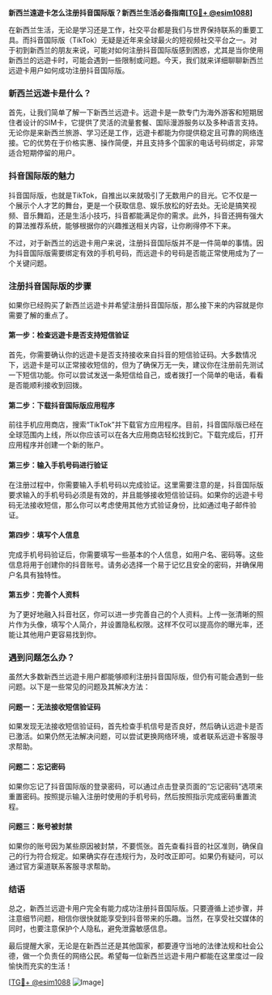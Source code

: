 **新西兰遠遊卡怎么注册抖音国际版？新西兰生活必备指南[[TG💪+ @esim1088](https://t.me/s/esim1088)]**

在新西兰生活，无论是学习还是工作，社交平台都是我们与世界保持联系的重要工具。而抖音国际版（TikTok）无疑是近年来全球最火的短视频社交平台之一。对于初到新西兰的朋友来说，可能对如何注册抖音国际版感到困惑，尤其是当你使用新西兰的远遊卡时，可能会遇到一些限制或问题。今天，我们就来详细聊聊新西兰远遊卡用户如何成功注册抖音国际版。

### 新西兰远遊卡是什么？

首先，让我们简单了解一下新西兰远遊卡。远遊卡是一款专门为海外游客和短期居住者设计的SIM卡，它提供了灵活的流量套餐、国际漫游服务以及多种语言支持。无论你是来新西兰旅游、学习还是工作，远遊卡都能为你提供稳定且可靠的网络连接。它的优势在于价格实惠、操作简便，并且支持多个国家的电话号码绑定，非常适合短期停留的用户。

### 抖音国际版的魅力

抖音国际版，也就是TikTok，自推出以来就吸引了无数用户的目光。它不仅是一个展示个人才艺的舞台，更是一个获取信息、娱乐放松的好去处。无论是搞笑视频、音乐舞蹈，还是生活小技巧，抖音都能满足你的需求。此外，抖音还拥有强大的算法推荐系统，能够根据你的兴趣推送相关内容，让你刷得停不下来。

不过，对于新西兰的远遊卡用户来说，注册抖音国际版并不是一件简单的事情。因为抖音国际版需要绑定有效的手机号码，而远遊卡的号码是否能正常使用成为了一个关键问题。

### 注册抖音国际版的步骤

如果你已经购买了新西兰远遊卡并希望注册抖音国际版，那么接下来的内容就是你需要了解的重点了。

#### 第一步：检查远遊卡是否支持短信验证

首先，你需要确认你的远遊卡是否支持接收来自抖音的短信验证码。大多数情况下，远遊卡是可以正常接收短信的，但为了确保万无一失，建议你在注册前先测试一下短信功能。你可以尝试发送一条短信给自己，或者拨打一个简单的电话，看看是否能顺利接收到回拨。

#### 第二步：下载抖音国际版应用程序

前往手机应用商店，搜索“TikTok”并下载官方应用程序。目前，抖音国际版已经在全球范围内上线，所以你应该可以在各大应用商店轻松找到它。下载完成后，打开应用程序并创建一个新的账户。

#### 第三步：输入手机号码进行验证

在注册过程中，你需要输入手机号码以完成验证。这里需要注意的是，抖音国际版要求输入的手机号码必须是有效的，并且能够接收短信验证码。如果你的远遊卡号码无法接收短信，那么你可以考虑使用其他方式验证身份，比如通过电子邮件验证。

#### 第四步：填写个人信息

完成手机号码验证后，你需要填写一些基本的个人信息，如用户名、密码等。这些信息将用于创建你的抖音账号。请务必选择一个易于记忆且安全的密码，并确保用户名具有独特性。

#### 第五步：完善个人资料

为了更好地融入抖音社区，你可以进一步完善自己的个人资料。上传一张清晰的照片作为头像，填写个人简介，并设置隐私权限。这样不仅可以提高你的曝光率，还能让其他用户更容易找到你。

### 遇到问题怎么办？

虽然大多数新西兰远遊卡用户都能够顺利注册抖音国际版，但仍有可能会遇到一些问题。以下是一些常见的问题及其解决方法：

#### 问题一：无法接收短信验证码

如果发现无法接收短信验证码，首先检查手机信号是否良好，然后确认远遊卡是否已激活。如果仍然无法解决问题，可以尝试更换网络环境，或者联系远遊卡客服寻求帮助。

#### 问题二：忘记密码

如果你忘记了抖音国际版的登录密码，可以通过点击登录页面的“忘记密码”选项来重置密码。按照提示输入注册时使用的手机号码，然后按照指示完成密码重置流程。

#### 问题三：账号被封禁

如果你的账号因为某些原因被封禁，不要慌张。首先查看抖音的社区准则，确保自己的行为符合规定。如果确实存在违规行为，及时改正即可。如果仍有疑问，可以通过官方渠道联系客服寻求帮助。

### 结语

总之，新西兰远遊卡用户完全有能力成功注册抖音国际版。只要遵循上述步骤，并注意细节问题，相信你很快就能享受到抖音带来的乐趣。当然，在享受社交媒体的同时，也要注意保护个人隐私，避免泄露敏感信息。

最后提醒大家，无论是在新西兰还是其他国家，都要遵守当地的法律法规和社会公德，做一个负责任的网络公民。希望每一位新西兰远遊卡用户都能在这里度过一段愉快而充实的生活！

[[TG💪+ @esim1088](https://t.me/s/esim1088) ![Image](https://i.postimg.cc/4NQfJmqS/Snipaste-2025-05-13-00-14-12.png)]